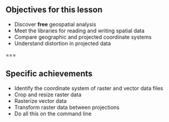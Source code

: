 ---
---

## Objectives for this lesson

- Discover **free** geospatial analysis
- Meet the libraries for reading and writing spatial data
- Compare geographic and projected coordinate systems
- Understand distortion in projected data

===

## Specific achievements

- Identify the coordinate system of raster and vector data files
- Crop and resize raster data
- Rasterize vector data
- Transform raster data between projections
- Do all this on the command line
